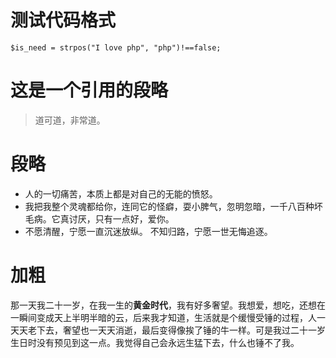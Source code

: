 
# 测试代码格式

```
$is_need = strpos("I love php", "php")!==false;
```

# 这是一个引用的段略

> 道可道，非常道。

# 段略
- 人的一切痛苦，本质上都是对自己的无能的愤怒。
- 我把我整个灵魂都给你，连同它的怪癖，耍小脾气，忽明忽暗，一千八百种坏毛病。它真讨厌，只有一点好，爱你。
- 不愿清醒，宁愿一直沉迷放纵。 不知归路，宁愿一世无悔追逐。

# 加粗

那一天我二十一岁，在我一生的**黄金时代**，我有好多奢望。我想爱，想吃，还想在一瞬间变成天上半明半暗的云，后来我才知道，生活就是个缓慢受锤的过程，人一天天老下去，奢望也一天天消逝，最后变得像挨了锤的牛一样。可是我过二十一岁生日时没有预见到这一点。我觉得自己会永远生猛下去，什么也锤不了我。
